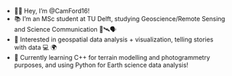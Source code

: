 - 👋🏾  Hey, I’m @CamFord16!
- 📚  I’m an MSc student at TU Delft, studying Geoscience/Remote Sensing and Science Communication 🌋🛰🗣
- 👀  Interested in geospatial data analysis + visualization, telling stories with data 💻 🌍
- 🌱  Currently learning C++ for terrain modelling and photogrammetry purposes, and using Python for Earth science data analysis!
<!--- 
- 💞️  I’m looking to collaborate on ... 
- 📫  How to reach me ...
--->
<!---
CamFord16/CamFord16 is a ✨ special ✨ repository because its `README.md` (this file) appears on your GitHub profile.
You can click the Preview link to take a look at your changes.
--->
